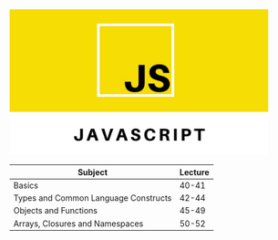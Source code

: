 
<img src="javaScript.jpg" width="90%" height="auto" />


|Subject                                        |Lecture  |
|-----------------------------------------------|---------|
|Basics                                         |40-41    |
|Types and Common Language Constructs           |42-44    |
|Objects and Functions                          |45-49    |
|Arrays, Closures and Namespaces                |50-52    |
